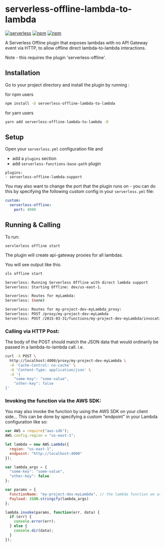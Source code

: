 # serverless-offline-lambda-to-lambda

[![serverless](http://public.serverless.com/badges/v3.svg)](http://www.serverless.com)
[![npm](https://img.shields.io/npm/v/serverless-offline-lambda-to-lambda.svg)](https://www.npmjs.com/package/serverless-offline-lambda-to-lambda)
[![npm](https://img.shields.io/npm/dt/serverless-offline-lambda-to-lambda.svg)](https://www.npmjs.com/package/serverless-offline-lambda-to-lambda)

A Serverless Offline plugin that exposes lambdas with no API Gateway event via HTTP, to allow offline direct lambda-to-lambda interactions.

Note - this requires the plugin 'serverless-offline'.

## Installation

Go to your project directory and install the plugin by running :

for npm users

```bash
npm install -D serverless-offline-lambda-to-lambda
```

for yarn users

```bash
yarn add serverless-offline-lambda-to-lambda -D
```

## Setup

Open your `serverless.yml` configuration file and

- add a `plugins` section
- add `serverless-functions-base-path` plugin

```
plugins:
- serverless-offline-lambda-support
```

You may also want to change the port that the plugin runs on - you can do this by specifying the following custom config in your `serverless.yml` file:

```yml
custom:
  serverless-offline:
    port: 4000
```

## Running & Calling

To run:

```
servlerless offline start
```

The plugin will create api-gateway proxies for all lambdas.

You will see output like this:

```bash
sls offline start

Serverless: Running Serverless Offline with direct lambda support
Serverless: Starting Offline: dev/us-east-1.

Serverless: Routes for myLambda:
Serverless: (none)

Serverless: Routes for my-project-dev-myLambda_proxy:
Serverless: POST /proxy/my-project-dev-myLambda
Serverless: POST /2015-03-31/functions/my-project-dev-myLambda/invocations
```

### Calling via HTTP Post:

The body of the POST should match the JSON data that would ordinarily be passed in a lambda-to-lambda call. i.e.

```bash
curl -X POST \
  http://localhost:4000/proxy/my-project-dev-myLambda \
  -H 'Cache-Control: no-cache' \
  -H 'Content-Type: application/json' \
  -d '{
    "some-key": "some-value",
    "other-key": false
}'
```

### Invoking the function via the AWS SDK:

You may also invoke the function by using the AWS SDK on your client side...
This can be done by specifying a custom "endpoint" in your Lambda configuration like so:

```javascript
var AWS = require("aws-sdk");
AWS.config.region = "us-east-1";

let lambda = new AWS.Lambda({
  region: "us-east-1",
  endpoint: "http://localhost:4000"
});

var lambda_args = {
  "some-key": "some-value",
  "other-key": false
};

var params = {
  FunctionName: "my-project-dev-myLambda", // the lambda function we are going to invoke
  Payload: JSON.stringify(lambda_args)
};

lambda.invoke(params, function(err, data) {
  if (err) {
    console.error(err);
  } else {
    console.dir(data);
  }
});
```

